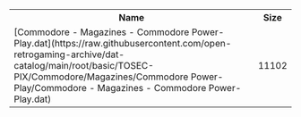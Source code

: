 <table>
<tr><th>Name</th><th>Size</th></tr>
<tr><td>[Commodore - Magazines - Commodore Power-Play.dat](https://raw.githubusercontent.com/open-retrogaming-archive/dat-catalog/main/root/basic/TOSEC-PIX/Commodore/Magazines/Commodore Power-Play/Commodore - Magazines - Commodore Power-Play.dat)</td><td>11102</td></tr>
</table>
